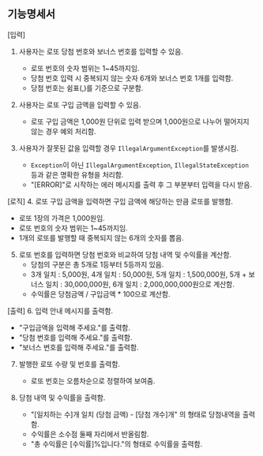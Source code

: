 ## 기능명세서

[입력]
1. 사용자는 로또 당첨 번호와 보너스 번호를 입력할 수 있음.
   - 로또 번호의 숫자 범위는 1~45까지임.
   - 당첨 번호 입력 시 중복되지 않는 숫자 6개와 보너스 번호 1개를 입력함.
   - 당첨 번호는 쉼표(,)를 기준으로 구분함.

2. 사용자는 로또 구입 금액을 입력할 수 있음.
   - 로또 구입 금액은 1,000원 단위로 입력 받으며 1,000원으로 나누어 떨어지지 않는 경우 예외 처리함.

3. 사용자가 잘못된 값을 입력할 경우 `IllegalArgumentException`를 발생시킴.
   - `Exception`이 아닌 `IllegalArgumentException`, `IllegalStateException` 등과 같은 명확한 유형을 처리함.
   - "[ERROR]"로 시작하는 에러 메시지를 출력 후 그 부분부터 입력을 다시 받음.

[로직]
4. 로또 구입 금액을 입력하면 구입 금액에 해당하는 만큼 로또를 발행함.
   - 로또 1장의 가격은 1,000원임.
   - 로또 번호의 숫자 범위는 1~45까지임.
   - 1개의 로또를 발행할 때 중복되지 않는 6개의 숫자를 뽑음.

5. 로또 번호를 입력하면 당첨 번호와 비교하여 당첨 내역 및 수익률을 계산함.
   - 당첨의 구분은 총 5개로 1등부터 5등까지 있음.
   - 3개 일치 : 5,000원, 4개 일치 : 50,000원, 5개 일치 : 1,500,000원, 5개 + 보너스 일치 : 30,000,000원, 6개 일치 : 2,000,000,000원으로 계산함.
   - 수익률은 당첨금액 / 구입금액 * 100으로 계산함.

[출력]
6. 입력 안내 메시지를 출력함.
   - "구입금액을 입력해 주세요."를 출력함.
   - "당첨 번호를 입력해 주세요."를 출력함.
   - "보너스 번호를 입력해 주세요."를 출력함.

7. 발행한 로또 수량 및 번호를 출력함.
   - 로또 번호는 오름차순으로 정렬하여 보여줌.

8. 당첨 내역 및 수익률을 출력함.
   - "[일치하는 수]개 일치 (당첨 금액) - [당첨 개수]개" 의 형태로 당첨내역을 출력함.
   - 수익률은 소수점 둘째 자리에서 반올림함.
   - "총 수익률은 [수익률]%입니다."의 형태로 수익률을 출력함.